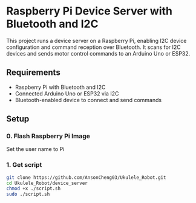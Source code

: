 # Raspberry Pi Device Server with Bluetooth and I2C

This project runs a device server on a Raspberry Pi, enabling I2C device configuration and command reception over Bluetooth. It scans for I2C devices and sends motor control commands to an Arduino Uno or ESP32.

## Requirements

- Raspberry Pi with Bluetooth and I2C
- Connected Arduino Uno or ESP32 via I2C
- Bluetooth-enabled device to connect and send commands

## Setup

### 0. Flash Raspberry Pi Image

Set the user name to Pi

### 1. Get script

```bash
git clone https://github.com/AnsonCheng03/Ukulele_Robot.git
cd Ukulele_Robot/device_server
chmod +x ./script.sh
sudo ./script.sh
```
